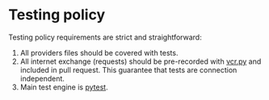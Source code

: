 # Testing policy

Testing policy requirements are strict and straightforward:

1. All providers files should be covered with tests.
2. All internet exchange (requests) should be pre-recorded with [vcr.py] and included
   in pull request. This guarantee that tests are connection independent.
3. Main test engine is [pytest].

[pytest]: https://vcrpy.readthedocs.io/en/latest/
[vcr.py]: https://docs.pytest.org/en/
